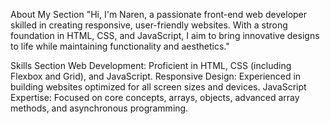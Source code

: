 About My Section
"Hi, I'm Naren, a passionate front-end web developer skilled in creating responsive, user-friendly websites. With a strong foundation in HTML, CSS, and JavaScript, I aim to bring innovative designs to life while maintaining functionality and aesthetics."

Skills Section
Web Development: Proficient in HTML, CSS (including Flexbox and Grid), and JavaScript.
Responsive Design: Experienced in building websites optimized for all screen sizes and devices.
JavaScript Expertise: Focused on core concepts, arrays, objects, advanced array methods, and asynchronous programming.
